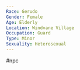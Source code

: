 ```yaml
---
Race: Gerudo
Gender: Female
Age: Elderly
Location: Windvane Village
Occupation: Guard
Type: Minor
Sexuality: Heterosexual
---
```

#npc 

